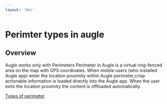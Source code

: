 ```yaml
---
layout: 'doc'
---
```


# Perimter types in augle

## Overview

Augle works only with Perimeters
Perimeter in Augle is a virtual ring-fenced area on the map with GPS coordinates. 
When mobile users (who installed Augle app) enter the location proximity within Augle perimeter,crisp actionable information is loaded directly into the Augle app. When the user exits the location proximity the content is offloaded automatically.

[Types of perimeter](/docs/general/perimeters/perimeter-types)
